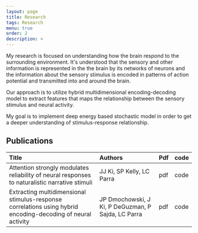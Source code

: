 ```yaml
---
layout: page
title: Research
tags: Research
menu: true
order: 2
description: >
---
```


My research is focused on understanding how the brain respond to the surrounding environment. It's understood that the sensory and other information is represented in the the brain by its networks of neurons and the information about the sensory stimulus is encoded in patterns of action potential and transmitted into and around the brain. 

Our approach is to utilize hybrid multidimensional encoding-decoding model to extract features that maps the relationship between the sensory stimulus and neural activity.

My goal is to implement deep energy based stochastic model in order to get a deeper understanding of stimulus-response relationship.


## Publications
|Title|Authors|Pdf|code|
|:-|:-|:-|:-|
|Attention strongly modulates reliability of neural responses to naturalistic narrative stimuli|JJ Ki, SP Kelly, LC Parra|pdf|code|
|Extracting multidimensional stimulus-response correlations using hybrid encoding-decoding of neural activity|JP Dmochowski, J Ki, P DeGuzman, P Sajda, LC Parra|pdf|code|

        